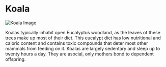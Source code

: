 # Koala

![Koala Image](https://cdn.listelist.com/wp-content/uploads/2016/06/koala-yemek.jpg)

Koalas typically inhabit open Eucalyptus woodland, as the leaves of these trees make up most of their diet. This eucalypt diet has low nutritional and caloric content and contains toxic compounds that deter most other mammals from feeding on it. Koalas are largely sedentary and sleep up to twenty hours a day. They are asocial, only mothers bond to dependent offspring. 
